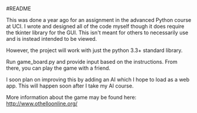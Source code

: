 #README

This was done a year ago for an assignment in the advanced Python course at UCI.
I wrote and designed all of the code myself though it does require the tkinter library
for the GUI. This isn't meant for others to necessarily use and is instead intended to be viewed.

However, the project will work with just the python 3.3+ standard library.

Run game_board.py and provide input based on the instructions. From there, you can play the game
with a friend.

I soon plan on improving this by adding an AI which I hope to load as a web app. This will happen
soon after I take my AI course.

More information about the game may be found here:
http://www.othelloonline.org/